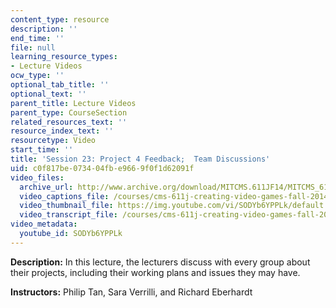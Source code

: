 ```yaml
---
content_type: resource
description: ''
end_time: ''
file: null
learning_resource_types:
- Lecture Videos
ocw_type: ''
optional_tab_title: ''
optional_text: ''
parent_title: Lecture Videos
parent_type: CourseSection
related_resources_text: ''
resource_index_text: ''
resourcetype: Video
start_time: ''
title: 'Session 23: Project 4 Feedback;  Team Discussions'
uid: c0f817be-0734-04fb-e966-9f0f1d62091f
video_files:
  archive_url: http://www.archive.org/download/MITCMS.611JF14/MITCMS_611JF14_lec23_300k.mp4
  video_captions_file: /courses/cms-611j-creating-video-games-fall-2014/87dfb37e2b095131b3c1ec96ee6cf7a5_SODYb6YPPLk.vtt
  video_thumbnail_file: https://img.youtube.com/vi/SODYb6YPPLk/default.jpg
  video_transcript_file: /courses/cms-611j-creating-video-games-fall-2014/af2b310ec095d6fdb7e3c280fc89c250_SODYb6YPPLk.pdf
video_metadata:
  youtube_id: SODYb6YPPLk
---
```


**Description:** In this lecture, the lecturers discuss with every group about their projects, including their working plans and issues they may have.

**Instructors:** Philip Tan, Sara Verrilli, and Richard Eberhardt



